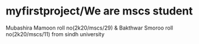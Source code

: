 # myfirstproject/We are mscs student
Mubashira Mamoon roll no(2k20/mscs/29) &amp; Bakthwar Smoroo roll no(2k20/mscs/11) from sindh university

